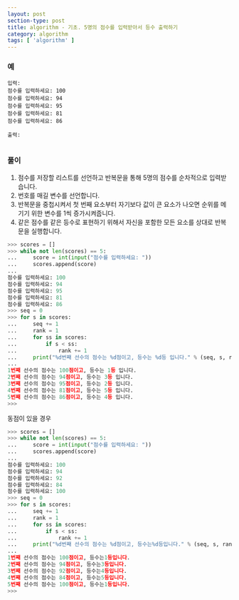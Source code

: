 ```yaml
---
layout: post
section-type: post
title: algorithm - 기초. 5명의 점수를 입력받아서 등수 출력하기
category: algorithm
tags: [ 'algorithm' ]
---
```


### 예

```
입력:
점수를 입력하세요: 100
점수를 입력하세요: 94
점수를 입력하세요: 95
점수를 입력하세요: 81
점수를 입력하세요: 86

출력:


```

### 풀이
1. 점수를 저장할 리스트를 선언하고 반복문을 통해 5명의 점수를 순차적으로 입력받습니다.
2. 번호를 매길 변수를 선언합니다.
3. 반복문을 중첩시켜서 첫 번째 요소부터 자기보다 값이 큰 요소가 나오면 순위를 메기기 위한 변수를 1씩 증가시켜줍니다.
4. 같은 점수를 같은 등수로 표현하기 위해서 자신을 포함한 모든 요소를 상대로 반복문을 실행합니다.

```python
>>> scores = []
>>> while not len(scores) == 5:
...     score = int(input("점수를 입력하세요: "))
...     scores.append(score)
...
점수를 입력하세요: 100
점수를 입력하세요: 94
점수를 입력하세요: 95
점수를 입력하세요: 81
점수를 입력하세요: 86
>>> seq = 0
>>> for s in scores:
...     seq += 1
...     rank = 1
...     for ss in scores:
...         if s < ss:
...             rank += 1
...     print("%d번째 선수의 점수는 %d점이고, 등수는 %d등 입니다." % (seq, s, rank))
...
1번째 선수의 점수는 100점이고, 등수는 1등 입니다.
2번째 선수의 점수는 94점이고, 등수는 3등 입니다.
3번째 선수의 점수는 95점이고, 등수는 2등 입니다.
4번째 선수의 점수는 81점이고, 등수는 5등 입니다.
5번째 선수의 점수는 86점이고, 등수는 4등 입니다.
>>>
```

동점이 있을 경우

```python
>>> scores = []
>>> while not len(scores) == 5:
...     score = int(input("점수를 입력하세요: "))
...     scores.append(score)
...
점수를 입력하세요: 100
점수를 입력하세요: 94
점수를 입력하세요: 92
점수를 입력하세요: 84
점수를 입력하세요: 100
>>> seq = 0
>>> for s in scores:
...     seq += 1
...     rank = 1
...     for ss in scores:
...         if s < ss:
...             rank += 1
...     print("%d번째 선수의 점수는 %d점이고, 등수는%d등입니다." % (seq, s, rank))
...
1번째 선수의 점수는 100점이고, 등수는1등입니다.
2번째 선수의 점수는 94점이고, 등수는3등입니다.
3번째 선수의 점수는 92점이고, 등수는4등입니다.
4번째 선수의 점수는 84점이고, 등수는5등입니다.
5번째 선수의 점수는 100점이고, 등수는1등입니다.
>>>
```
